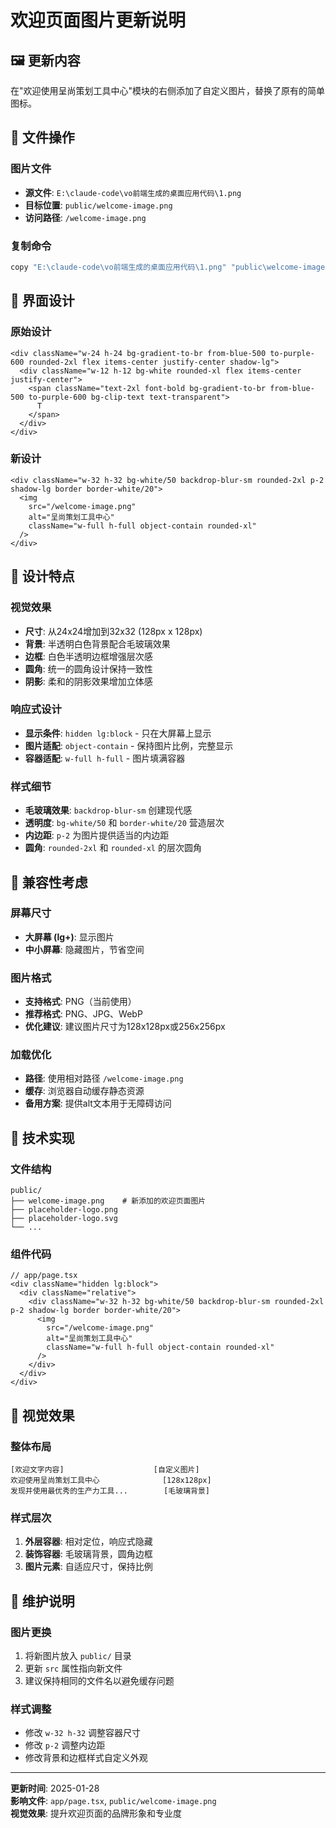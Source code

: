 # 欢迎页面图片更新说明

## 🖼️ 更新内容

在"欢迎使用呈尚策划工具中心"模块的右侧添加了自定义图片，替换了原有的简单图标。

## 📁 文件操作

### 图片文件
- **源文件**: `E:\claude-code\vo前端生成的桌面应用代码\1.png`
- **目标位置**: `public/welcome-image.png`
- **访问路径**: `/welcome-image.png`

### 复制命令
```bash
copy "E:\claude-code\vo前端生成的桌面应用代码\1.png" "public\welcome-image.png"
```

## 🎨 界面设计

### 原始设计
```tsx
<div className="w-24 h-24 bg-gradient-to-br from-blue-500 to-purple-600 rounded-2xl flex items-center justify-center shadow-lg">
  <div className="w-12 h-12 bg-white rounded-xl flex items-center justify-center">
    <span className="text-2xl font-bold bg-gradient-to-br from-blue-500 to-purple-600 bg-clip-text text-transparent">
      T
    </span>
  </div>
</div>
```

### 新设计
```tsx
<div className="w-32 h-32 bg-white/50 backdrop-blur-sm rounded-2xl p-2 shadow-lg border border-white/20">
  <img 
    src="/welcome-image.png" 
    alt="呈尚策划工具中心" 
    className="w-full h-full object-contain rounded-xl"
  />
</div>
```

## 🎯 设计特点

### 视觉效果
- **尺寸**: 从24x24增加到32x32 (128px x 128px)
- **背景**: 半透明白色背景配合毛玻璃效果
- **边框**: 白色半透明边框增强层次感
- **圆角**: 统一的圆角设计保持一致性
- **阴影**: 柔和的阴影效果增加立体感

### 响应式设计
- **显示条件**: `hidden lg:block` - 只在大屏幕上显示
- **图片适配**: `object-contain` - 保持图片比例，完整显示
- **容器适配**: `w-full h-full` - 图片填满容器

### 样式细节
- **毛玻璃效果**: `backdrop-blur-sm` 创建现代感
- **透明度**: `bg-white/50` 和 `border-white/20` 营造层次
- **内边距**: `p-2` 为图片提供适当的内边距
- **圆角**: `rounded-2xl` 和 `rounded-xl` 的层次圆角

## 📱 兼容性考虑

### 屏幕尺寸
- **大屏幕 (lg+)**: 显示图片
- **中小屏幕**: 隐藏图片，节省空间

### 图片格式
- **支持格式**: PNG（当前使用）
- **推荐格式**: PNG、JPG、WebP
- **优化建议**: 建议图片尺寸为128x128px或256x256px

### 加载优化
- **路径**: 使用相对路径 `/welcome-image.png`
- **缓存**: 浏览器自动缓存静态资源
- **备用方案**: 提供alt文本用于无障碍访问

## 🔧 技术实现

### 文件结构
```
public/
├── welcome-image.png    # 新添加的欢迎页面图片
├── placeholder-logo.png
├── placeholder-logo.svg
└── ...
```

### 组件代码
```tsx
// app/page.tsx
<div className="hidden lg:block">
  <div className="relative">
    <div className="w-32 h-32 bg-white/50 backdrop-blur-sm rounded-2xl p-2 shadow-lg border border-white/20">
      <img 
        src="/welcome-image.png" 
        alt="呈尚策划工具中心" 
        className="w-full h-full object-contain rounded-xl"
      />
    </div>
  </div>
</div>
```

## 🎨 视觉效果

### 整体布局
```
[欢迎文字内容]                    [自定义图片]
欢迎使用呈尚策划工具中心              [128x128px]
发现并使用最优秀的生产力工具...        [毛玻璃背景]
```

### 样式层次
1. **外层容器**: 相对定位，响应式隐藏
2. **装饰容器**: 毛玻璃背景，圆角边框
3. **图片元素**: 自适应尺寸，保持比例

## 📝 维护说明

### 图片更换
1. 将新图片放入 `public/` 目录
2. 更新 `src` 属性指向新文件
3. 建议保持相同的文件名以避免缓存问题

### 样式调整
- 修改 `w-32 h-32` 调整容器尺寸
- 修改 `p-2` 调整内边距
- 修改背景和边框样式自定义外观

---

**更新时间**: 2025-01-28  
**影响文件**: `app/page.tsx`, `public/welcome-image.png`  
**视觉效果**: 提升欢迎页面的品牌形象和专业度

